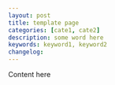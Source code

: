 ```yaml
---
layout: post
title: template page
categories: [cate1, cate2]
description: some word here
keywords: keyword1, keyword2
changelog:
---
```


Content here
